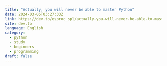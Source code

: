 ```yaml
---
title: "Actually, you will never be able to master Python"
date: 2024-03-05T03:27:33Z
link: https://dev.to/esproc_spl/actually-you-will-never-be-able-to-master-python-3243?utm_medium=RSS&utm_source=news.12bit.vn
site: dev.to
language: English
category:
  - python
  - study
  - beginners
  - programming
draft: false
---
```

